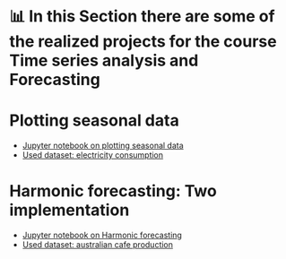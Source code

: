 # 📊 In this Section there are some of the realized projects for the course Time series analysis and Forecasting 
# Plotting seasonal data
- [Jupyter notebook on plotting seasonal data](https://github.com/zano97/Projects/blob/main/Data%20Science/Time%20Series%20and%20Forecasting/challenge.ipynb)
- [Used dataset: electricity consumption](https://github.com/zano97/Projects/blob/main/Data%20Science/Time%20Series%20and%20Forecasting/electricity.csv)
# Harmonic forecasting: Two implementation
- [Jupyter notebook on Harmonic forecasting](https://github.com/zano97/Projects/blob/main/Data%20Science/Time%20Series%20and%20Forecasting/forecasting.ipynb)
- [Used dataset: australian cafe production](https://github.com/zano97/Projects/blob/main/Data%20Science/Time%20Series%20and%20Forecasting/aus_cafe.csv)
